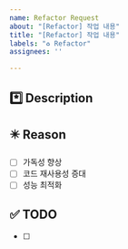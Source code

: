 ```yaml
---
name: Refactor Request
about: "[Refactor] 작업 내용"
title: "[Refactor] 작업 내용"
labels: "♻️ Refactor"
assignees: ''

---
```


## *️⃣ Description

<!-- 리팩토링할 부분에 대한 간략한 설명을 작성하세요 -->

## ✴️ Reason

- [ ] 가독성 향상
- [ ] 코드 재사용성 증대
- [ ] 성능 최적화

## ✅ TODO

<!-- 리팩토링을 통해 변경될 내용을 구체적으로 작성하세요 -->

- [ ]
